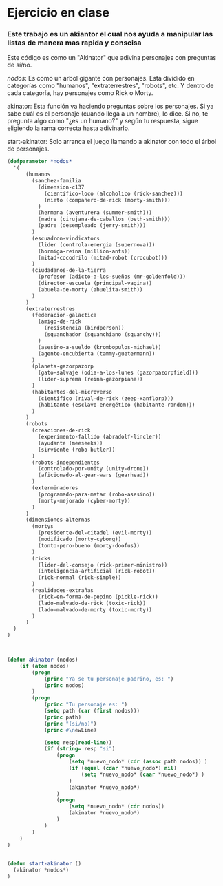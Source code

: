 # Ejercicio en clase 
### Este trabajo es un akiantor el cual nos ayuda a manipular las listas de manera mas rapida y conscisa

Este código es como un "Akinator" que adivina personajes con preguntas de sí/no.

*nodos*: Es como un árbol gigante con personajes. Está dividido en categorías como "humanos", "extraterrestres", "robots", etc. Y dentro de cada categoría, hay personajes como Rick o Morty.

akinator: Esta función va haciendo preguntas sobre los personajes. Si ya sabe cuál es el personaje (cuando llega a un nombre), lo dice. Si no, te pregunta algo como "¿es un humano?" y según tu respuesta, sigue eligiendo la rama correcta hasta adivinarlo.

start-akinator: Solo arranca el juego llamando a akinator con todo el árbol de personajes.

```lisp
(defparameter *nodos* 
  '(
      (humanos
        (sanchez-familia
          (dimension-c137
            (cientifico-loco (alcoholico (rick-sanchez)))
            (nieto (compañero-de-rick (morty-smith)))
          )
          (hermana (aventurera (summer-smith)))
          (madre (cirujana-de-caballos (beth-smith)))
          (padre (desempleado (jerry-smith)))
        )
        (escuadron-vindicators
          (lider (controla-energia (supernova)))
          (hormiga-reina (million-ants))
          (mitad-cocodrilo (mitad-robot (crocubot)))
        )
        (ciudadanos-de-la-tierra
          (profesor (adicto-a-los-sueños (mr-goldenfold)))
          (director-escuela (principal-vagina))
          (abuela-de-morty (abuelita-smith))
        )
      )
      (extraterrestres
        (federacion-galactica
          (amigo-de-rick
            (resistencia (birdperson))
            (squanchador (squanchiano (squanchy)))
          )
          (asesino-a-sueldo (krombopulos-michael))
          (agente-encubierta (tammy-guetermann))
        )
        (planeta-gazorpazorp
          (gato-salvaje (odia-a-los-lunes (gazorpazorpfield)))
          (lider-suprema (reina-gazorpiana))
        )
        (habitantes-del-microverso
          (cientifico (rival-de-rick (zeep-xanflorp)))
          (habitante (esclavo-energético (habitante-random)))
        )
      )
      (robots
        (creaciones-de-rick
          (experimento-fallido (abradolf-lincler))
          (ayudante (meeseeks))
          (sirviente (robo-butler))
        )
        (robots-independientes
          (controlado-por-unity (unity-drone))
          (aficionado-al-gear-wars (gearhead))
        )
        (exterminadores
          (programado-para-matar (robo-asesino))
          (morty-mejorado (cyber-morty))
        )
      )
      (dimensiones-alternas
        (mortys
          (presidente-del-citadel (evil-morty))
          (modificado (morty-cyborg))
          (tonto-pero-bueno (morty-doofus))
        )
        (ricks
          (lider-del-consejo (rick-primer-ministro))
          (inteligencia-artificial (rick-robot))
          (rick-normal (rick-simple))
        )
        (realidades-extrañas
          (rick-en-forma-de-pepino (pickle-rick))
          (lado-malvado-de-rick (toxic-rick))
          (lado-malvado-de-morty (toxic-morty))
        )
      )
  )
)



(defun akinator (nodos)
    (if (atom nodos)
        (progn
            (princ "Ya se tu personaje padrino, es: ")
            (princ nodos)
        )
        (progn
            (princ "Tu personaje es: ")
            (setq path (car (first nodos)))
            (princ path)
            (princ "(si/no)")
            (princ #\newLine)

            (setq resp(read-line))
            (if (string= resp "si")
                (progn 
                    (setq *nuevo_nodo* (cdr (assoc path nodos)) )
                    (if (equal (cdar *nuevo_nodo*) nil)
                        (setq *nuevo_nodo* (caar *nuevo_nodo*) ) 
                    )
                    (akinator *nuevo_nodo*)
                )
                (progn
                    (setq *nuevo_nodo* (cdr nodos))
                    (akinator *nuevo_nodo*)
                )
            )
        )
    )
)
        

(defun start-akinator ()
  (akinator *nodos*)
)

```